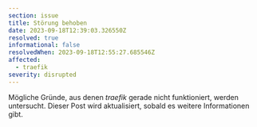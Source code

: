 ```yaml
---
section: issue
title: Störung behoben
date: 2023-09-18T12:39:03.326550Z
resolved: true
informational: false
resolvedWhen: 2023-09-18T12:55:27.685546Z
affected:
  - traefik
severity: disrupted
---
```

Mögliche Gründe, aus denen *traefik* gerade nicht funktioniert, werden untersucht. Dieser Post wird aktualisiert, sobald es weitere Informationen gibt.

        